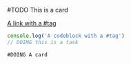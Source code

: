 #TODO This is a card

[A link with a #tag](https://imdone.io/#tag)

```javascript
console.log('A codeblock with a #tag')
// DOING this is a task
```

```markdown
#DOING A card
```

